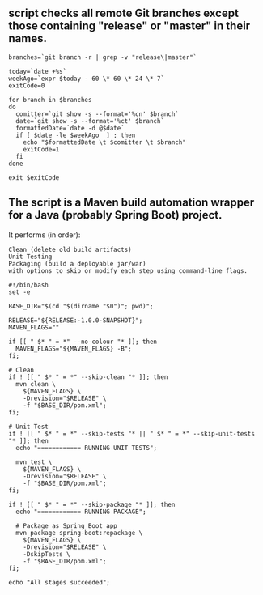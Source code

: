 ## script checks all remote Git branches except those containing "release" or "master" in their names.
```
branches=`git branch -r | grep -v "release\|master"`

today=`date +%s`
weekAgo=`expr $today - 60 \* 60 \* 24 \* 7`
exitCode=0

for branch in $branches
do
  comitter=`git show -s --format='%cn' $branch`
  date=`git show -s --format='%ct' $branch`
  formattedDate=`date -d @$date`
  if [ $date -le $weekAgo  ] ; then 
    echo "$formattedDate \t $comitter \t $branch"
    exitCode=1
  fi
done

exit $exitCode
```

## The script is a Maven build automation wrapper for a Java (probably Spring Boot) project.
It performs (in order):

	Clean (delete old build artifacts)
	Unit Testing
	Packaging (build a deployable jar/war)
	with options to skip or modify each step using command-line flags.


````
#!/bin/bash
set -e

BASE_DIR="$(cd "$(dirname "$0")"; pwd)";

RELEASE="${RELEASE:-1.0.0-SNAPSHOT}";
MAVEN_FLAGS=""

if [[ " $* " = *" --no-colour "* ]]; then
  MAVEN_FLAGS="${MAVEN_FLAGS} -B";
fi;

# Clean
if ! [[ " $* " = *" --skip-clean "* ]]; then
  mvn clean \
    ${MAVEN_FLAGS} \
    -Drevision="$RELEASE" \
    -f "$BASE_DIR/pom.xml";
fi;

# Unit Test
if ! [[ " $* " = *" --skip-tests "* || " $* " = *" --skip-unit-tests "* ]]; then
  echo "============ RUNNING UNIT TESTS";

  mvn test \
    ${MAVEN_FLAGS} \
    -Drevision="$RELEASE" \
    -f "$BASE_DIR/pom.xml";
fi;

if ! [[ " $* " = *" --skip-package "* ]]; then
  echo "============ RUNNING PACKAGE";

  # Package as Spring Boot app
  mvn package spring-boot:repackage \
    ${MAVEN_FLAGS} \
    -Drevision="$RELEASE" \
    -DskipTests \
    -f "$BASE_DIR/pom.xml";
fi;

echo "All stages succeeded";

````


